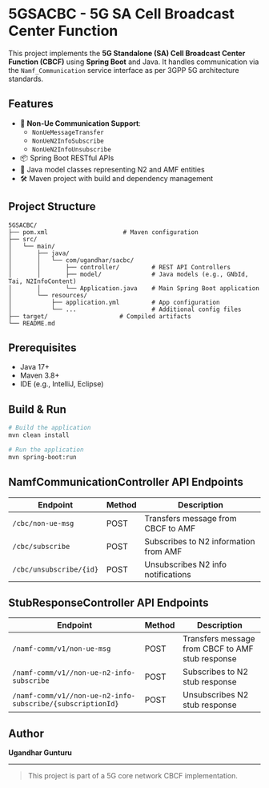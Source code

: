 # 5GSACBC - 5G SA Cell Broadcast Center Function

This project implements the **5G Standalone (SA) Cell Broadcast Center Function (CBCF)** using **Spring Boot** and Java. It handles communication via the `Namf_Communication` service interface as per 3GPP 5G architecture standards.

## Features

- 📡 **Non-Ue Communication Support**:
  - `NonUeMessageTransfer`
  - `NonUeN2InfoSubscribe`
  - `NonUeN2InfoUnsubscribe`
- 📦 Spring Boot RESTful APIs
- 🧩 Java model classes representing N2 and AMF entities
- 🛠 Maven project with build and dependency management

## Project Structure

```
5GSACBC/
├── pom.xml                     # Maven configuration
├── src/
│   └── main/
│       ├── java/
│       │   └── com/ugandhar/sacbc/
│       │       ├── controller/         # REST API Controllers
│       │       ├── model/              # Java models (e.g., GNbId, Tai, N2InfoContent)
│       │       └── Application.java    # Main Spring Boot application
│       └── resources/
│           ├── application.yml         # App configuration
│           └── ...                     # Additional config files
├── target/                    # Compiled artifacts
└── README.md
```

## Prerequisites

- Java 17+
- Maven 3.8+
- IDE (e.g., IntelliJ, Eclipse)

## Build & Run

```bash
# Build the application
mvn clean install

# Run the application
mvn spring-boot:run
```

## NamfCommunicationController API Endpoints

| Endpoint | Method | Description |
|----------|--------|-------------|
| `/cbc/non-ue-msg` | POST | Transfers message from CBCF to AMF |
| `/cbc/subscribe`       | POST | Subscribes to N2 information from AMF |
| `/cbc/unsubscribe/{id}`     | POST | Unsubscribes N2 info notifications |

## StubResponseController API Endpoints

| Endpoint | Method | Description |
|----------|--------|-------------|
| `/namf-comm/v1/non-ue-msg` | POST | Transfers message from CBCF to AMF stub response |
| `/namf-comm/v1//non-ue-n2-info-subscribe`       | POST | Subscribes to N2 stub response  |
| `/namf-comm/v1//non-ue-n2-info-subscribe/{subscriptionId}`     | POST | Unsubscribes N2 stub response |

## Author

**Ugandhar Gunturu**

---

> This project is part of a 5G core network CBCF implementation.

